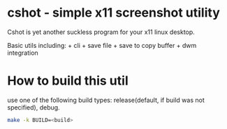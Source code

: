 # cshot - simple x11 screenshot utility #


Cshot is yet another suckless program for your x11 linux desktop.

Basic utils including:
	+ cli
		+ save file
		+ save to copy buffer
	+ dwm integration


# How to build this util

use one of the following build types: release(default, if build was not specified), debug.
```bash
make -k BUILD=<build>
```
